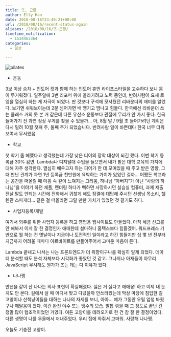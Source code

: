 ```yaml
---
title: 또, 근황
author: Elly Han
date: 2018-08-16T23:49:21+00:00
url: /2018/08/16/recent-status-again
aliases: /2018/08/16/또-근황/
timeline_notification:
  - 1534463364
categories:
  - 일상

---
```

![pilates](/images//2018/08/screen-shot-2018-08-16-at-5-17-41-pm-2-1024x555.png)

  * 운동

3보 이상 승차 + 인도어 캣과 함께 하는 인도어 휴먼 라이프스타일을 고수하다 보니 몸이 무거워졌다. 일주일에 3번 리포머 위에 올라가려고 노력 중인데, 반려사람이 요새 로잉을 열심히 하는 게 자극이 되었다. 딴 것보다 구석에 모셔뒀던 리바운더의 재미를 알았다. 보기엔 쉬워보이는데 2분 넘어가면 배 땡기고 땀나고 힘들다. 한국에선 리바운더 쓰는 클래스 거의 못 본 거 같은데 다른 유산소 운동보다 관절에 무리가 안 가서 좋다. 한국 들어가기 전 과연 정상 무게를 찾을 수 있을까&#8230; 아, 8월 말 / 9월 초 들어가려던 계획은 다시 밀려 10월 첫째 주, 둘째 주가 되었습니다. 반려사람 일이 바쁜데다 한국 너무 더워보여서 무서웠음.

  * 학교

첫 학기 좀 헤맸다고 생각했는데 가장 낮은 티어의 장학 대상이 되긴 했다. 이번 학기 등록금 30% 감면. Lambda나 디지털대 수업을 들으면서 내가 받은 대학 교육의 가치에 대해 자주 생각한다. 열심히 배우고자 하는 피어가 한 데 모여있을 때 주고 받은 영향, 그 때 만난 관계가 과연 1년 등록금 천만원에 육박하는 가치가 있었던 걸까&#8230; 어쨌든 학교라는 공간을 떠올릴 때 마음 속 깊이 느껴지는 그리움, 하나님 “아버지”가 아닌 “사랑의 하나님”을 이야기 하던 채플, 랜더링 하다가 뻑하면 사망하시던 실습실 컴퓨터, 과제 제출 전날 말도 안되는 시간에 전화해서 귀찮게 해도 잠결에 대답해 주시던 선생님 목소리, 헬렌관 스파게티&#8230; 같은 걸 떠올리면 그럴 만한 가치가 있었던 것 같기도 하다.

  * 사업자등록/개발

여기서 외주를 위한 사업자 등록을 하고 영업용 웹사이트도 만들었다. 아직 세금 신고를 안 해봐서 이게 잘 한 결정인가 애매한데 설마하니 홈텍스보다 힘들겠어. 워드프레스 기반으로 뭘 하는 건 옛날이나 지금이나 도전적인 일이라고 하긴 힘들지만 십 몇 년 전부터 지금까지 어려울 때마다 아르바이트를 만들어주어서 고마운 마음이 든다.

Lambda 끝내고 나서는 나는 프론트엔드가 더 취향이구나를 확실히 알게 되었다. 데이터 분석할 때도 분석 자체보다 시각화가 좋았던 것 같고. 그나저나 아재들이 아무리 JavaScript 무시해도 뭔가가 뜨는 데는 다 이유가 있다.

  * 나나찡

반년을 같이 산 나나는 의사 표현이 확실해졌다. 싫은 거 싫다고 애애옹! 하고 이제 내 눈치도 안 본다. 길에서 살 때 어디서 맞고 다녔을까 안쓰러웠는데 막상 마당에 침입한 길고양이나 산책냥이들을 대하는 나나의 자세를 보니, 아아&#8230; 얘가 그동안 우릴 엄청 봐줬구나 깨달음이 왔다. 이건 완전 야수 또는 맹수의 모습. 발톱 깎을 때 그 정도로 끝난 건 정말 많이 협조적이었던 거였다. 여튼 고양이를 데려오기로 한 건 참 잘 한 결정이었다. 다른 생명이 나를 우울에서 꺼내주었다. 우리 집에 와줘서 고마워. 사랑해 나나찡.

오늘도 기승전 고양이.